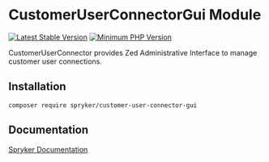 # CustomerUserConnectorGui Module
[![Latest Stable Version](https://poser.pugx.org/spryker/customer-user-connector-gui/v/stable.svg)](https://packagist.org/packages/spryker/customer-user-connector-gui)
[![Minimum PHP Version](https://img.shields.io/badge/php-%3E%3D%208.1-8892BF.svg)](https://php.net/)

CustomerUserConnector provides Zed Administrative Interface to manage customer user connections.

## Installation

```
composer require spryker/customer-user-connector-gui
```

## Documentation

[Spryker Documentation](https://docs.spryker.com)
